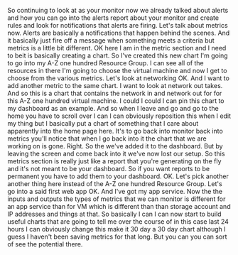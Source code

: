 So continuing to look at as your monitor now we already talked about alerts and how you can go into
the alerts report about your monitor and create rules and look for notifications that alerts are firing.
Let's talk about metrics now.
Alerts are basically a notifications that happen behind the scenes.
And it basically just fire off a message when something meets a criteria but metrics is a little bit
different.
OK here I am in the metric section and I need to beit is basically creating a chart.
So I've created this new chart I'm going to go into my A-Z one hundred Resource Group.
I can see all of the resources in there I'm going to choose the virtual machine and now I get to choose
from the various metrics.
Let's look at networking OK.
And I want to add another metric to the same chart.
I want to look at network out takes.
And so this is a chart that contains the network in and network out for for this A-Z one hundred virtual
machine.
I could I could I can pin this chart to my dashboard as an example.
And so when I leave and go and go to the home you have to scroll over I can I can obviously reposition
this when I edit my thing but I basically put a chart of something that I care about apparently into
the home page here.
It's to go back into monitor back into metrics
you'll notice that when I go back into it the chart that we are working on is gone.
Right.
So the we've added it to the dashboard.
But by leaving the screen and come back into it we've now lost our setup.
So this metrics section is really just like a report that you're generating on the fly and it's not
meant to be your dashboard.
So if you want reports to be permanent you have to add them to your dashboard.
OK.
Let's pick another another thing here instead of the A-Z one hundred Resource Group.
Let's go into a said first web app OK.
And I've got my app service.
Now the the inputs and outputs the types of metrics that we can monitor is different for an app service
than for VM which is different than than storage account and IP addresses and things at that.
So basically I can I can now start to build useful charts that are going to tell me over the course
of in this case last 24 hours I can obviously change this make it 30 day a 30 day chart although I guess
I haven't been saving metrics for that long.
But you can you can sort of see the potential there.

